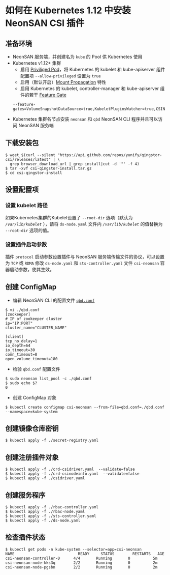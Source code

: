 # 如何在 Kubernetes 1.12 中安装 NeonSAN CSI 插件

## 准备环境

- NeonSAN 服务端，并创建名为 `kube` 的 Pool 供 Kubernetes 使用
- Kubernetes v1.12+ 集群
    - 启用 [Priviliged Pod](https://kubernetes-csi.github.io/docs/Setup.html#enable-privileged-pods)，将 Kubernetes 的 kubelet 和 kube-apiserver 组件配置项 `--allow-privileged` 设置为 `true`
    - 启用（默认开启）[Mount Propagation](https://kubernetes.io/docs/concepts/storage/volumes/#mount-propagation) 特性
    - 启用 Kubernetes 的 kubelet, controller-manager 和 kube-apiserver 组件的若干 [Feature Gate](https://kubernetes-csi.github.io/docs/Setup.html#enabling-features)
    ```
    --feature-gates=VolumeSnapshotDataSource=true,KubeletPluginsWatcher=true,CSINodeInfo=true,CSIDriverRegistry=true
    ```
- Kubernetes 集群各节点安装 `neonsan` 和 `qbd` NeonSAN CLI 程序并且可以访问 NeonSAN 服务端

## 下载安装包

```
$ wget $(curl --silent "https://api.github.com/repos/yunify/qingstor-csi/releases/latest" | \
  grep browser_download_url | grep install|cut -d '"' -f 4)
$ tar -xvf csi-qingstor-install.tar.gz
$ cd csi-qingstor-install
```
## 设置配置项

### 设置 kubelet 路径

如果Kubernetes集群的Kubelet设置了 `--root-dir` 选项（默认为 *`/var/lib/kubelet`* ），请将 `ds-node.yaml` 文件内 *`/var/lib/kubelet`* 的值替换为 `--root-dir` 选项的值。

### 设置插件启动参数

插件 `protocol` 启动参数设置插件与 NeonSAN 服务端传输文件的协议，可以设置为 `TCP` 或 `RDMA`
修改 `ds-node.yaml` 和 `sts-controller.yaml` 文件 `csi-neonsan` 容器启动参数，使其生效。


## 创建 ConfigMap

- 编辑 NeonSAN CLI 的配置文件 [`qbd.conf`](../deploy/neonsan/kubernetes/qbd.conf)
```
$ vi ./qbd.conf
[zookeeper]
# IP of zookeeper cluster
ip="IP:PORT"
cluster_name="CLUSTER_NAME"

[client]
tcp_no_delay=1
io_depth=64
io_timeout=30
conn_timeout=8
open_volume_timeout=180
```

- 检验 `qbd.conf` 配置文件

```
$ sudo neonsan list_pool -c ./qbd.conf
$ sudo echo $?
0
```

- 创建 ConfigMap 对象
```
$ kubectl create configmap csi-neonsan --from-file=qbd.conf=./qbd.conf --namespace=kube-system
```

## 创建镜像仓库密钥

```
$ kubectl apply -f ./secret-registry.yaml
```

## 创建注册插件对象

```
$ kubectl apply -f ./crd-csidriver.yaml  --validate=false
$ kubectl apply -f ./crd-csinodeinfo.yaml  --validate=false
$ kubectl apply -f ./csidriver.yaml
```

## 创建服务程序

```
$ kubectl apply -f ./rbac-controller.yaml
$ kubectl apply -f ./rbac-node.yaml
$ kubectl apply -f ./sts-controller.yaml
$ kubectl apply -f ./ds-node.yaml
```

## 检查插件状态

```
$ kubectl get pods -n kube-system --selector=app=csi-neonsan
NAME                            READY     STATUS        RESTARTS   AGE
csi-neonsan-controller-0      4/4       Running       0          5m
csi-neonsan-node-kks3q        2/2       Running       0          2m
csi-neonsan-node-pgsbn        2/2       Running       0          2m
```

